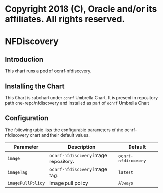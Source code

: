 # Copyright 2018 (C), Oracle and/or its affiliates. All rights reserved.

# NFDiscovery

## Introduction

This chart runs a pod of ocnrf-nfdiscovery.

## Installing the Chart

This Chart is subchart under `ocnrf` Umbrella Chart. 
It is present in repository path  cne-repo/nfdiscovery and 
installed as part of `ocnrf` Umbrella Chart

## Configuration

The following table lists the configurable parameters of the ocnrf-nfdiscovery chart and their default values.

| Parameter                              | Description                                  | Default                            |
| ---------------------------------------| -------------------------------------------- | ---------------------------------- |
| `image`                                | `ocnrf-nfdiscovery` image repository.     | `ocnrf-nfdiscovery`             |
| `imageTag`                             | `ocnrf-nfdiscovery` image tag.            | `latest`                           |
| `imagePullPolicy`                      | Image pull policy                            | `Always`                           |







